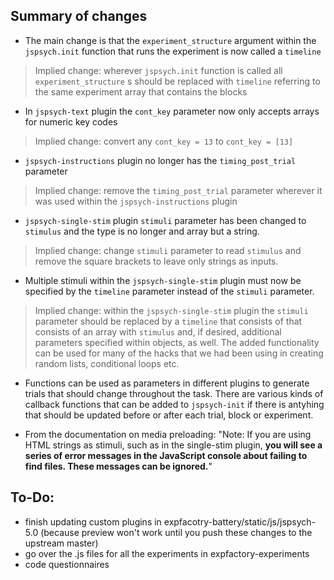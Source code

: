 Summary of changes
------------------

- The main change is that the `experiment_structure` argument within the `jspsych.init` function that runs the experiment is now called a `timeline`

> Implied change: wherever `jspsych.init` function is called all `experiment_structure` s should be replaced with `timeline` referring to the same experiment array that contains the blocks

- In `jspsych-text` plugin the `cont_key` parameter now only accepts arrays for numeric key codes

> Implied change: convert any `cont_key = 13` to `cont_key = [13]`

- `jspsych-instructions` plugin no longer has the `timing_post_trial` parameter

> Implied change: remove the `timing_post_trial` parameter wherever it was used within the `jspsych-instructions` plugin

- `jspsych-single-stim` plugin `stimuli` parameter has been changed to `stimulus` and the type is no longer and array but a string.

> Implied change: change `stimuli` parameter to read `stimulus` and remove the square brackets to leave only strings as inputs.

- Multiple stimuli within the `jspsych-single-stim` plugin must now be specified by the `timeline` parameter instead of the `stimuli` parameter. 

> Implied change: within the `jspsych-single-stim` plugin the `stimuli` parameter should be replaced by a `timeline` that consists of that consists of an array with `stimulus` and, if desired, additional parameters specified within objects, as well. The added functionality can be used for many of the hacks that we had been using in creating random lists, conditional loops etc.

- Functions can be used as parameters in different plugins to generate trials that should change throughout the task. There are various kinds of callback functions that can be added to `jspsych-init` if there is antyhing that should be updated before or after each trial, block or experiment.

- From the documentation on media preloading: "Note: If you are using HTML strings as stimuli, such as in the single-stim plugin, **you will see a series of error messages in the JavaScript console about failing to find files. These messages can be ignored.**"


To-Do:
------

- finish updating custom plugins in expfacotry-battery/static/js/jspsych-5.0 (because preview won't work until you push these changes to the upstream master)
- go over the .js files for all the experiments in expfactory-experiments
- code questionnaires